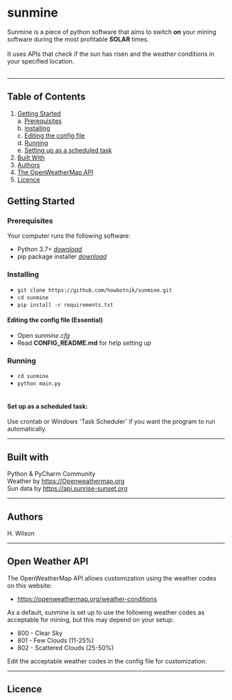 # sunmine

Sunmine is a piece of python software that aims to switch **on** your mining software during the most profitable **SOLAR** times. 
<br><br> 
It uses APIs that check if the sun has risen and the weather conditions in your specified location.
<br><br>

---

## Table of Contents

1. [Getting Started](#getting-started)<br>
    a. [Prerequisites](#prerequisites)<br>
    b. [Installing](#installing)<br>
    c. [Editing the config file](#editing-config)<br>
    d. [Running](#running)<br>
    e. [Setting up as a scheduled task](#setting-up-as-scheduled-task)<br>
2. [Built With](#built-with)
3. [Authors](#authors)
4. [The OpenWeatherMap API](#open-weather)
5. [Licence](#licence)


## Getting Started <a name="getting-started"></a>

### Prerequisites <a name="prerequisites"></a>
Your computer runs the following software:
* Python 3.7+ *[download](https://www.python.org/downloads/)*
* pip package installer *[download](https://pip.pypa.io/en/stable/installing/)*

### Installing <a name="installing"></a>

* `git clone https://github.com/howbotnik/sunmine.git`
* `cd sunmine`
* `pip install -r requirements.txt` 

#### Editing the config file (Essential) <a name="editing-config"></a>
* Open *sunmine.cfg*
* Read **CONFIG_README.md** for help setting up

### Running <a name="running"></a>
* `cd sunmine`
* `python main.py` <br/><br/>

#### Set up as a scheduled task: <a name="setting-up-as-a-scheduled-task"></a>
Use crontab or Windows 'Task Scheduler' if you want the program to run automatically.

---

## Built with <a name="built-with"></a>
Python & PyCharm Community <br>
Weather by https://Openweathermap.org <br>
Sun data by https://api.sunrise-sunset.org


---

## Authors <a name="authors"></a>
H. Wilson

---

## Open Weather API <a name="open-weather"></a>

The OpenWeatherMap API allows customization using the weather codes on this website:
* https://openweathermap.org/weather-conditions

As a default, sunmine is set up to use the following weather codes as acceptable for mining, but this may depend on your setup:
* 800 - Clear Sky 
* 801 - Few Clouds (11-25%)
* 802 - Scattered Clouds (25-50%)

Edit the acceptable weather codes in the config file for customization.


---

## Licence <a name="licence"></a>

